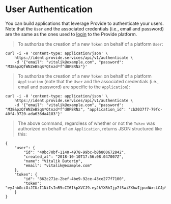 # User Authentication

You can build applications that leverage Provide to authenticate your users. Note that the `User` and the associated credentials (i.e., email and password) are the same as the ones used to [login](https://dawn.provide.services/login) to the Provide platform.

> To authorize the creation of a new `Token` on behalf of a platform `User`:

```shell
curl -i -H 'content-type: application/json' \
    https://ident.provide.services/api/v1/authenticate \
    -d '{"email": "vitalik@example.com", "password": "M38&pzQfWNZeBSq$*Qtnzd*f^d8P8RNz"}'
```

> To authorize the creation of a new `Token` on behalf of a platform `Application` (note that the `User` and the associated credentials (i.e., email and password) are specific to the `Application`):

```shell
curl -i -H 'content-type: application/json' \
    https://ident.provide.services/api/v1/authenticate \
    -d '{"email": "vitalik@example.com", "password": "M38&pzQfWNZeBSq$*Qtnzd*f^d8P8RNz", "application_id": "cb2037f7-79fc-40f4-9720-ada636da4183"}'
```

> The above command, regardless of whether or not the `Token` was authorized on behalf of an `Application`, returns JSON structured like this:

```
{
    "user": {
        "id": "40bc70bf-1140-4978-99bc-b8b800672842",
        "created_at": "2018-10-10T17:56:08.047007Z",
        "name": "Vitalik Buterin",
        "email": "vitalik@example.com"
    },
    "token": {
        "id": "862c271e-2bef-4be9-92ce-43ce277f7100",
        "token": "eyJhbGciOiJIUzI1NiIsInR5cCI6IkpXVCJ9.eyJkYXRhIjp7fSwiZXhwIjpudWxsLCJpYXQiOjE1NTk4ODEwNTQsImp0aSI6Ijg2MmMyNzFlLTJiZWYtNGJlOS05MmNlLTQzY2UyNzdmNzEwMCIsInN1YiI6InVzZXI6M2Q5ZDYyZTgtMGFjZi00N2NkLWI3NGYtNTJjMWY5NmY4Mzk3In0.QQW5purvJbjxUXW51rH4cFReNQMLLOm4oTV2qwvi_AM"
    }
}
```
